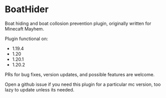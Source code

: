 # BoatHider
Boat hiding and boat collosion prevention plugin, originally written for Minecaft Mayhem. 

Plugin functional on: <br>
<ul>
    <li>1.19.4</li>
    <li>1.20</li>
    <li>1.20.1</li>
    <li>1.20.2</li>
</ul>

PRs for bug fixes, version updates, and possible features are welcome.

Open a github issue if you need this plugin for a particular mc version, too lazy to update unless its needed.
